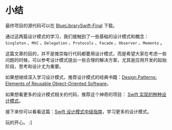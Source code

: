 # 小结

最终项目的源代码可以在 [BlueLibrarySwift-Final](https://github.com/yourtion/SwiftDesignPatterns-Demo1/archive/Final.zip) 下载。

通过这两篇设计模式的学习，我们接触到了一些基础的设计模式和概念：`Singleton` 、`MVC` 、`Delegation` 、`Protocols` 、`Facade` 、`Observer` 、`Memento` 。

这篇文章的目的，并不是推崇每行代码都要用设计模式，而是希望大家在考虑一些问题的时候，可以参考设计模式提出一些合理的解决方案，尤其是应用开发的起始阶段，思考和设计尤为重要。

如果想继续深入学习设计模式，推荐设计模式的经典书籍：[Design Patterns: Elements of Reusable Object-Oriented Software](http://www.amazon.com/Design-Patterns-Elements-Reusable-Object-Oriented/dp/0201633612/)。

如果想看更多的设计模式相关的代码，推荐这个神奇的项目： [Swift 实现的种种设计模式](https://github.com/ochococo/Design-Patterns-In-Swift)。

接下来你可以看看这篇：[Swift 设计模式中级指南](http://www.raywenderlich.com/86053/intermediate-design-patterns-in-swift)，学习更多的设计模式。

玩的开心。 :]